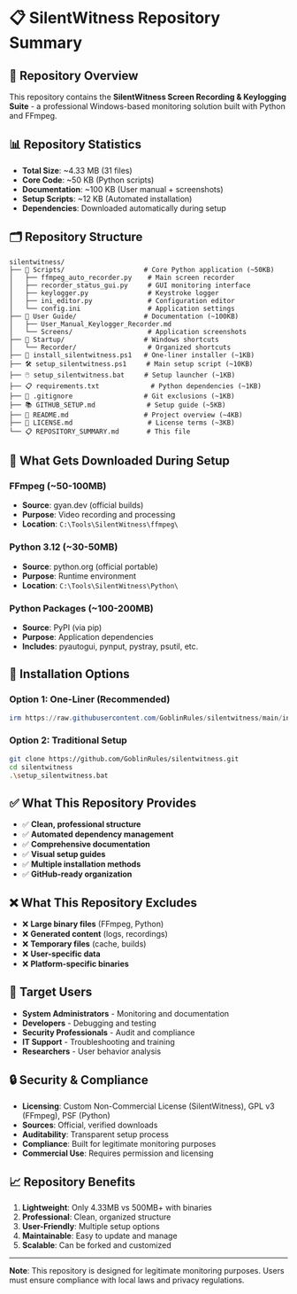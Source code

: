 # 📋 SilentWitness Repository Summary

## 🎯 **Repository Overview**
This repository contains the **SilentWitness Screen Recording & Keylogging Suite** - a professional Windows-based monitoring solution built with Python and FFmpeg.

## 📊 **Repository Statistics**
- **Total Size**: ~4.33 MB (31 files)
- **Core Code**: ~50 KB (Python scripts)
- **Documentation**: ~100 KB (User manual + screenshots)
- **Setup Scripts**: ~12 KB (Automated installation)
- **Dependencies**: Downloaded automatically during setup

## 🗂️ **Repository Structure**
```
silentwitness/
├── 📁 Scripts/                    # Core Python application (~50KB)
│   ├── ffmpeg_auto_recorder.py    # Main screen recorder
│   ├── recorder_status_gui.py     # GUI monitoring interface
│   ├── keylogger.py               # Keystroke logger
│   ├── ini_editor.py              # Configuration editor
│   └── config.ini                 # Application settings
├── 📁 User Guide/                 # Documentation (~100KB)
│   ├── User_Manual_Keylogger_Recorder.md
│   └── Screens/                   # Application screenshots
├── 📁 Startup/                    # Windows shortcuts
│   └── Recorder/                  # Organized shortcuts
├── 🚀 install_silentwitness.ps1   # One-liner installer (~1KB)
├── 🛠️ setup_silentwitness.ps1     # Main setup script (~10KB)
├── 🖱️ setup_silentwitness.bat     # Setup launcher (~1KB)
├── 📋 requirements.txt             # Python dependencies (~1KB)
├── 🚫 .gitignore                  # Git exclusions (~1KB)
├── 📚 GITHUB_SETUP.md             # Setup guide (~5KB)
├── 📖 README.md                   # Project overview (~4KB)
├── 📄 LICENSE.md                   # License terms (~3KB)
└── 📋 REPOSITORY_SUMMARY.md       # This file
```

## 🔄 **What Gets Downloaded During Setup**

### **FFmpeg (~50-100MB)**
- **Source**: gyan.dev (official builds)
- **Purpose**: Video recording and processing
- **Location**: `C:\Tools\SilentWitness\ffmpeg\`

### **Python 3.12 (~30-50MB)**
- **Source**: python.org (official portable)
- **Purpose**: Runtime environment
- **Location**: `C:\Tools\SilentWitness\Python\`

### **Python Packages (~100-200MB)**
- **Source**: PyPI (via pip)
- **Purpose**: Application dependencies
- **Includes**: pyautogui, pynput, pystray, psutil, etc.

## 🚀 **Installation Options**

### **Option 1: One-Liner (Recommended)**
```powershell
irm https://raw.githubusercontent.com/GoblinRules/silentwitness/main/install_silentwitness.ps1 | iex
```

### **Option 2: Traditional Setup**
```bash
git clone https://github.com/GoblinRules/silentwitness.git
cd silentwitness
.\setup_silentwitness.bat
```

## ✅ **What This Repository Provides**
- ✅ **Clean, professional structure**
- ✅ **Automated dependency management**
- ✅ **Comprehensive documentation**
- ✅ **Visual setup guides**
- ✅ **Multiple installation methods**
- ✅ **GitHub-ready organization**

## ❌ **What This Repository Excludes**
- ❌ **Large binary files** (FFmpeg, Python)
- ❌ **Generated content** (logs, recordings)
- ❌ **Temporary files** (cache, builds)
- ❌ **User-specific data**
- ❌ **Platform-specific binaries**

## 🎯 **Target Users**
- **System Administrators** - Monitoring and documentation
- **Developers** - Debugging and testing
- **Security Professionals** - Audit and compliance
- **IT Support** - Troubleshooting and training
- **Researchers** - User behavior analysis

## 🔒 **Security & Compliance**
- **Licensing**: Custom Non-Commercial License (SilentWitness), GPL v3 (FFmpeg), PSF (Python)
- **Sources**: Official, verified downloads
- **Auditability**: Transparent setup process
- **Compliance**: Built for legitimate monitoring purposes
- **Commercial Use**: Requires permission and licensing

## 📈 **Repository Benefits**
1. **Lightweight**: Only 4.33MB vs 500MB+ with binaries
2. **Professional**: Clean, organized structure
3. **User-Friendly**: Multiple setup options
4. **Maintainable**: Easy to update and manage
5. **Scalable**: Can be forked and customized

---

**Note**: This repository is designed for legitimate monitoring purposes. Users must ensure compliance with local laws and privacy regulations.

